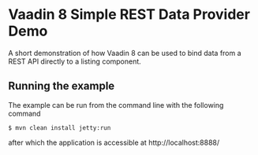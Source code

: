 Vaadin 8 Simple REST Data Provider Demo
====================

A short demonstration of how Vaadin 8 can be used to bind data from a REST API directly to a listing component.

Running the example
-------------------
The example can be run from the command line with the following command

```
$ mvn clean install jetty:run
```

after which the application is accessible at http://localhost:8888/
